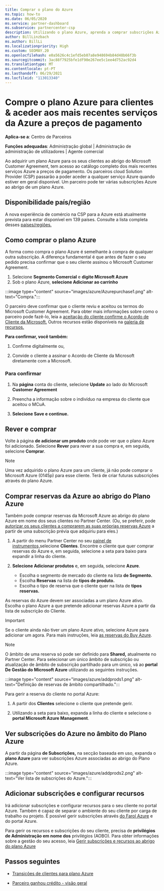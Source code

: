 ```yaml
---
title: Comprar o plano do Azure
ms.topic: how-to
ms.date: 06/05/2020
ms.service: partner-dashboard
ms.subservice: partnercenter-csp
description: Utilizando o plano Azure, aprenda a comprar subscrições Azure individuais ou múltiplas, reservas Azure, para configurar recursos e para visualizar ou adicionar subscrições.
author: BillLinzbach
ms.author: BillLi
ms.localizationpriority: High
ms.custom: SEOMAY.20
ms.openlocfilehash: e0a5626c4c1efd5eb07a8e948694b84d48b66f3b
ms.sourcegitcommit: 3ac88f7925bfe1df90e267ee5c1ee4d752ac92d4
ms.translationtype: MT
ms.contentlocale: pt-PT
ms.lasthandoff: 06/29/2021
ms.locfileid: "113013340"
---
```

# <a name="purchase-the-azure-plan-for-customers--access-the-latest-azure-services-at-pay-as-you-go-rates"></a>Compre o plano Azure para clientes & aceder aos mais recentes serviços da Azure a preços de pagamento

**Aplica-se a**: Centro de Parceiros 

**Funções adequadas**: Administração global | Administração de administração de utilizadores | Agente comercial

Ao adquirir um plano Azure para os seus clientes ao abrigo do Microsoft Customer Agreement, tem acesso ao catálogo completo dos mais recentes serviços Azure a preços de pagamento. Os parceiros cloud Solution Provider (CSP) passarão a poder aceder a qualquer serviço Azure quando estiver em geral disponível. Um parceiro pode ter várias subscrições Azure ao abrigo de um plano Azure. 

## <a name="countryregion-availability"></a>Disponibilidade país/região

A nova experiência de comércio na CSP para a Azure está atualmente prevista para estar disponível em 139 países. Consulte a lista completa desses [países/regiões.](https://query.prod.cms.rt.microsoft.com/cms/api/am/binary/RE3QN0x) 

## <a name="how-to-purchase-azure-plan"></a>Como comprar o plano Azure

A forma como compra o plano Azure é semelhante à compra de qualquer outra subscrição. A diferença fundamental é que antes de fazer o seu pedido precisa confirmar que o seu cliente assinou o Microsoft Customer Agreement.

1. Selecione **Segmento Comercial** e **digite Microsoft Azure** 
2. Sob o plano Azure, **selecione Adicionar ao carrinho**

:::image type="content" source="images/azure/Azurepurchase1.png" alt-text="Compra.":::

O parceiro deve confirmar que o cliente reviu e aceitou os termos do Microsoft Customer Agreement. Para obter mais informações sobre como o parceiro pode fazê-lo, leia a [aceitação do cliente confirme o Acordo de Cliente da Microsoft.](confirm-customer-agreement.md) Outros recursos estão disponíveis na [galeria de recursos.](https://partner.microsoft.com/resources/collection/Microsoft-Customer-Agreement-in-the-CSP-program#/)

**Para confirmar, você também:** 

1. Confirme digitalmente ou,

2. Convide o cliente a assinar o Acordo de Cliente da Microsoft diretamente com a Microsoft. 

### <a name="to-confirm"></a>Para confirmar 

1. Na **página** conta do cliente, selecione **Update** ao lado do Microsoft **Customer Agreement**  

2. Preencha a informação sobre o indivíduo na empresa do cliente que aceitou o MCuA.

3. **Selecione Save e continue.**  

## <a name="review-and-buy"></a>Rever e comprar

Volte à página **de adicionar um produto** onde pode ver que o plano Azure foi adicionado. Selecione **Rever** para rever a sua compra e, em seguida, selecione **Comprar**. 

>[!Note]
>Uma vez adquirido o plano Azure para um cliente, já não pode comprar o Microsoft Azure (0145p) para esse cliente. Terá de criar futuras subscrições através do plano Azure.

## <a name="purchase-azure-reservations-under-the-azure-plan"></a>Comprar reservas da Azure ao abrigo do Plano Azure 
  
Também pode comprar reservas da Microsoft Azure ao abrigo do plano Azure em nome dos seus clientes no Partner Center. (Ou, se preferir, pode [autorizar os seus clientes a comprarem as suas próprias reservas Azure](give-customers-permission.md) a partir de uma subscrição prévia que adquiriu para eles.)

1. A partir do menu Partner Center no seu [painel de instrumentos,](https://partner.microsoft.com/dashboard/)selecione **Clientes**. Encontre o cliente que quer comprar reservas do Azure e, em seguida, selecione a seta para baixo para expandir a linha do cliente.

2. **Selecione Adicionar produtos** e, em seguida, selecione **Azure**. 

   - Escolha o segmento de mercado do cliente na lista **de Segmento.**
   - Escolha **Reservas** na lista de **tipos de produto.**
   - Escolha o tipo de reserva que o cliente quer na lista de **tipos reservas.**

As reservas do Azure devem ser associadas a um plano Azure ativo. Escolha o plano Azure a que pretende adicionar reservas Azure a partir da lista de subscrição do Cliente. 

>[!Important] 
>Se o cliente ainda não tiver um plano Azure ativo, selecione Azure para adicionar um agora. Para mais instruções, leia [as reservas do Buy Azure](azure-reservations-buying.md#purchase-azure-reservations).

>[!Note]
>O âmbito de uma reserva só pode ser definido para **Shared,** atualmente no Partner Center. Para selecionar um único âmbito de subscrição ou atualização de âmbito de subscrição partilhado para um único, vá ao **portal De Gestão do Microsoft Azure** utilizando as seguintes instruções. 

:::image type="content" source="images/azure/addprods1.png" alt-text="Definição de reservas de âmbito compartilhado.":::

Para gerir a reserva do cliente no portal Azure: 

1. A partir dos **Clientes** selecione o cliente que pretende gerir. 

2. Utilizando a seta para baixo, expanda a linha do cliente e selecione o **portal Microsoft Azure Management**.  
 
## <a name="view-azure-subscriptions-under-the-azure-plan"></a>Ver subscrições do Azure no âmbito do Plano Azure

A partir da página **de Subscrições,** na secção baseada em uso, expanda o **plano Azure** para ver subscrições Azure associadas ao abrigo do Plano Azure.

:::image type="content" source="images/azure/addprods2.png" alt-text="Ver lista de subscrições do Azure."::: 


## <a name="add-subscriptions-and-configure-resources"></a>Adicionar subscrições e configurar recursos

Irá adicionar subscrições e configurar recursos para o seu cliente no portal Azure. Também é capaz de separar o ambiente do seu cliente por carga de trabalho ou projeto. É possível gerir subscrições através [do Farol Azure](https://azure.microsoft.com/services/azure-lighthouse/) e do portal Azure. 

Para gerir os recursos e subscrições do seu cliente, precisa de **privilégios de Administração em nome dos** privilégios (AOBO). Para obter informações sobre a gestão do seu acesso, leia [Gerir subscrições e recursos ao abrigo do plano Azure](azure-plan-manage.md)

## <a name="next-steps"></a>Passos seguintes

- [Transições de clientes para plano Azure](azure-plan-transition.md)

- [Parceiro ganhou crédito - visão geral](partner-earned-credit.md)
